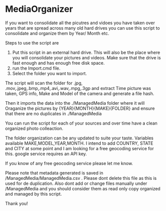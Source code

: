 # MediaOrganizer
If you want to consolidate all the picutres and vidoes you have taken over years that are spread across many old hard drives you can use this script to consolidate and organize them by Year/ Month etc.
 

Steps to use the script are 

1) Put this script in an external hard drive. This will also be the place where you will consolidate your pictures and videos. Make sure that the drive is fast enough and has enough free disk space.
2) run the Import.cmd file.
3) Select the folder you want to import.

The script will scan the folder for .jpg, .mov,.jpeg,.bmp,.mp4,.avi,.wav,.mpg,.3gp and extract Time picture was taken, GPS info, Make and Model of the camera and generate a file hash.

Then it imports the data into the  ./ManagedMedia folder where it will Oraganize the pictures by {YEAR}\{MONTH}\{MAKE}\{FOLDER} and ensure that there are no duplicates in ./ManagedMedia

You can run the script for each of your sources and over time have a clean organized photo colleaction.

The folder organization can be any updated to suite your taste. Variables available MAKE,MODEL,YEAR,MONTH. I intend to add COUNTRY, STATE and CITY at some point and I am looking for a free geocoding service for this. google service requires an API key. 

If you know of any free geocoding service please let me know.

Please note that metadata generated is saved in /ManagedMedia/ManagedMedia.csv . Please dont delete this file as this is used for de duplication. Also dont add or change files manually under /ManagedMedia  and you should consider them as read only copy organized and managed by this script.

Thank you!



